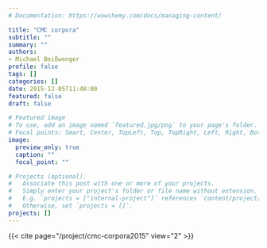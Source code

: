 ```yaml
---
# Documentation: https://wowchemy.com/docs/managing-content/

title: "CMC corpora"
subtitle: ""
summary: ""
authors:
- Michael Beißwenger
profile: false
tags: []
categories: []
date: 2015-12-05T11:48:00
featured: false
draft: false

# Featured image
# To use, add an image named `featured.jpg/png` to your page's folder.
# Focal points: Smart, Center, TopLeft, Top, TopRight, Left, Right, BottomLeft, Bottom, BottomRight.
image:
  preview_only: true
  caption: ""
  focal_point: ""

# Projects (optional).
#   Associate this post with one or more of your projects.
#   Simply enter your project's folder or file name without extension.
#   E.g. `projects = ["internal-project"]` references `content/project/deep-learning/index.md`.
#   Otherwise, set `projects = []`.
projects: []
---
```


{{< cite page="/project/cmc-corpora2015" view="2" >}}
